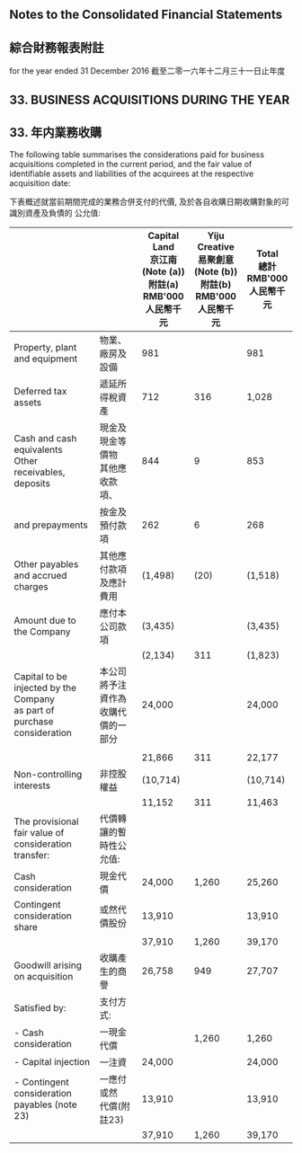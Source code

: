 ## Notes to the Consolidated Financial Statements

## 綜合財務報表附註

for the year ended 31 December 2016 截至二零一六年十二月三十一日止年度

## 33. BUSINESS ACQUISITIONS DURING THE YEAR

## 33. 年内業務收購

The following table summarises the considerations paid for business acquisitions completed in the current period, and the fair value of identifiable assets and liabilities of the acquirees at the respective acquisition date:

下表概述就當前期間完成的業務合併支付的代價, 及於各自收購日期收購對象的可識別資產及負債的 公允值:

|                                                                            |                       | Capital Land<br>京江南<br>(Note (a))<br>附註(a)<br>RMB'000<br>人民幣千元 | Yiju Creative<br>易聚創意<br>(Note (b))<br>附註(b)<br>RMB'000<br>人民幣千元 | Total<br>總計<br>RMB'000<br>人民幣千元 |
|----------------------------------------------------------------------------|-----------------------|----------------------------------------------------------------|------------------------------------------------------------------|---------------------------------|
| Property, plant and equipment                                              | 物業、廠房及設備              | 981                                                            |                                                                  | 981                             |
| Deferred tax assets                                                        | 遞延所得稅資產               | 712                                                            | 316                                                              | 1,028                           |
| Cash and cash equivalents<br>Other receivables, deposits                   | 現金及現金等價物<br>其他應收款項、   | 844                                                            | 9                                                                | 853                             |
| and prepayments                                                            | 按金及預付款項               | 262                                                            | 6                                                                | 268                             |
| Other payables and accrued charges                                         | 其他應付款項及應計費用           | (1,498)                                                        | (20)                                                             | (1,518)                         |
| Amount due to the Company                                                  | 應付本公司款項               | (3,435)                                                        |                                                                  | (3,435)                         |
|                                                                            |                       | (2,134)                                                        | 311                                                              | (1,823)                         |
| Capital to be injected by the Company<br>as part of purchase consideration | 本公司將予注資作為<br>收購代價的一部分 | 24,000                                                         |                                                                  | 24,000                          |
|                                                                            |                       |                                                                |                                                                  |                                 |
|                                                                            |                       | 21,866                                                         | 311                                                              | 22,177                          |
| Non-controlling interests                                                  | 非控股權益                 | (10,714)                                                       |                                                                  | (10,714)                        |
|                                                                            |                       | 11,152                                                         | 311                                                              | 11,463                          |
| The provisional fair value of<br>consideration transfer:                   | 代價轉讓的暫時性公允值:          |                                                                |                                                                  |                                 |
| Cash consideration                                                         | 現金代價                  | 24,000                                                         | 1,260                                                            | 25,260                          |
| Contingent consideration share                                             | 或然代價股份                | 13,910                                                         |                                                                  | 13,910                          |
|                                                                            |                       | 37,910                                                         | 1,260                                                            | 39,170                          |
| Goodwill arising on acquisition                                            | 收購產生的商譽               | 26,758                                                         | 949                                                              | 27,707                          |
| Satisfied by:                                                              | 支付方式:                 |                                                                |                                                                  |                                 |
| - Cash consideration                                                       | 一現金代償                 |                                                                | 1,260                                                            | 1,260                           |
| - Capital injection                                                        | 一注資                   | 24,000                                                         |                                                                  | 24,000                          |
| - Contingent consideration<br>payables (note 23)                           | 一應付或然<br>代償(附註23)     | 13,910                                                         |                                                                  | 13,910                          |
|                                                                            |                       | 37,910                                                         | 1,260                                                            | 39,170                          |